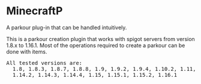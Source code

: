 # MinecraftP
A parkour plug-in that can be handled intuitively.

This is a parkour creation plugin that works with spigot servers from version 1.8.x to 1.16.1. Most of the operations required to create a parkour can be done with items.<br>
<pre>
All tested versions are:  
  1.8, 1.8.3, 1.8.7, 1.8.8, 1.9, 1.9.2, 1.9.4, 1.10.2, 1.11, 1.12, 1.12.1, 1.12.2, 1.13, 1.13.1, 1.13.2, 1.14, 1.14.1,
  1.14.2, 1.14.3, 1.14.4, 1.15, 1.15.1, 1.15.2, 1.16.1
  </pre>
